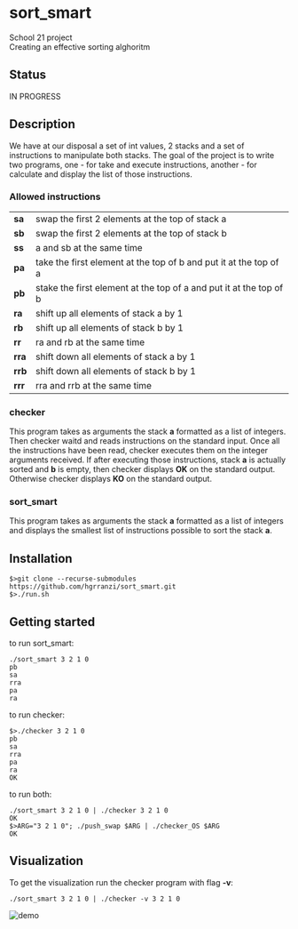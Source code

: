 # sort_smart

School 21 project <br>
Creating an effective sorting alghoritm

## Status

IN PROGRESS

## Description

We have at our disposal a set of int values, 2 stacks and a set of
instructions to manipulate both stacks. The goal of the project is to write two programs, one - for take and execute instructions, another - for calculate and display the list of those instructions.

### Allowed instructions

<table>
  <tr>
    <td> <b>sa</b> </td> <td> swap the first 2 elements at the top of stack a </td>
  </tr>
  <tr>
    <td> <b>sb</b> </td> <td> swap the first 2 elements at the top of stack b </td>
  </tr>
  <tr>
    <td> <b>ss</b> </td> <td> a and sb at the same time </td>
  </tr>
  <tr>
    <td> <b>pa</b> </td> <td> take the first element at the top of b and put it at the top of a </td>
  </tr>
  <tr>
    <td> <b>pb</b> </td> <td> stake the first element at the top of a and put it at the top of b </td>
  </tr>
  <tr>
    <td> <b>ra</b> </td> <td> shift up all elements of stack a by 1 </td>
  </tr>
  <tr>
    <td> <b>rb</b> </td> <td> shift up all elements of stack b by 1 </td>
  </tr>
  <tr>
    <td> <b>rr</b> </td> <td> ra and rb at the same time </td>
  </tr>
  <tr>
    <td> <b>rra</b> </td> <td> shift down all elements of stack a by 1 </td>
  </tr>
  <tr>
    <td> <b>rrb</b> </td> <td> shift down all elements of stack b by 1 </td>
  </tr>
  <tr>
    <td> <b>rrr</b> </td> <td> rra and rrb at the same time </td>
  </tr>
</table>

### checker

This program takes as arguments the stack <b>a</b> formatted as a list of integers. Then checker waitd and reads instructions on the standard input. Once all the instructions have been read, checker executes them on the integer arguments received. If after executing those instructions, stack <b>a</b> is actually sorted and <b>b</b> is empty, then checker displays <b>OK</b> on the standard output. Otherwise checker displays <b>KO</b> on the standard output.

### sort_smart

This program takes as arguments the stack <b>a</b> formatted as a list of integers and displays the smallest list of instructions possible to sort the stack <b>a</b>.

## Installation

    $>git clone --recurse-submodules https://github.com/hgrranzi/sort_smart.git
    $>./run.sh


## Getting started

to run sort_smart:

    ./sort_smart 3 2 1 0
    pb
    sa
    rra
    pa
    ra

to run checker:

    $>./checker 3 2 1 0
    pb
    sa
    rra
    pa
    ra
    OK

to run both:

    ./sort_smart 3 2 1 0 | ./checker 3 2 1 0
    OK
    $>ARG="3 2 1 0"; ./push_swap $ARG | ./checker_OS $ARG
    OK

## Visualization

To get the visualization run the checker program with flag <b>-v</b>:

    ./sort_smart 3 2 1 0 | ./checker -v 3 2 1 0

![demo](https://github.com/hgrranzi/sort_smart/blob/main/pic/sort_smart.gif)